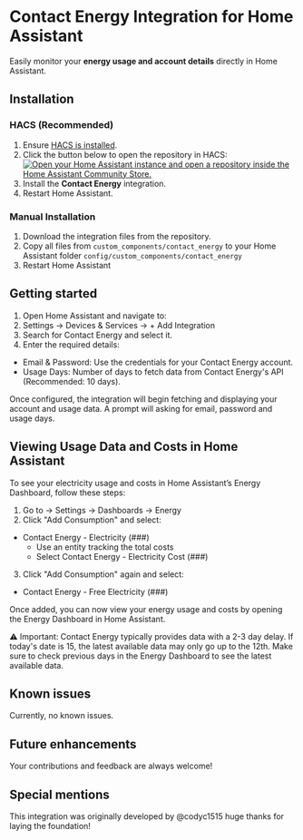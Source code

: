 # **Contact Energy Integration for Home Assistant**  
Easily monitor your **energy usage and account details** directly in Home Assistant.  

## **Installation**  

### **HACS (Recommended)**  
1. Ensure [HACS is installed](https://hacs.xyz/docs/setup/download).  
2. Click the button below to open the repository in HACS:  
   [![Open your Home Assistant instance and open a repository inside the Home Assistant Community Store.](https://my.home-assistant.io/badges/hacs_repository.svg)](https://my.home-assistant.io/redirect/hacs_repository/?owner=notf0und&repository=ha-contact-energy&category=integration)  
3. Install the **Contact Energy** integration.  
4. Restart Home Assistant.  

### **Manual Installation**  
1. Download the integration files from the repository.  
2. Copy all files from `custom_components/contact_energy` to your Home Assistant folder `config/custom_components/contact_energy`
4. Restart Home Assistant


## Getting started
1. Open Home Assistant and navigate to:
2. Settings → Devices & Services → + Add Integration
3. Search for Contact Energy and select it.
4. Enter the required details:
 * Email & Password: Use the credentials for your Contact Energy account.
 * Usage Days: Number of days to fetch data from Contact Energy's API (Recommended: 10 days).

Once configured, the integration will begin fetching and displaying your account and usage data.
A prompt will asking for email, password and usage days. 


## Viewing Usage Data and Costs in Home Assistant
To see your electricity usage and costs in Home Assistant’s Energy Dashboard, follow these steps:

1. Go to → Settings → Dashboards → Energy
2. Click "Add Consumption" and select:
  * Contact Energy - Electricity (###)
    * Use an entity tracking the total costs
    * Select Contact Energy - Electricity Cost (###)
3. Click "Add Consumption" again and select:
 * Contact Energy - Free Electricity (###)

Once added, you can now view your energy usage and costs by opening the Energy Dashboard in Home Assistant.

⚠ Important: Contact Energy typically provides data with a 2-3 day delay. If today's date is 15, the latest available data may only go up to the 12th. Make sure to check previous days in the Energy Dashboard to see the latest available data.

## Known issues
Currently, no known issues.

## Future enhancements
Your contributions and feedback are always welcome!

## Special mentions
This integration was originally developed by @codyc1515 huge thanks for laying the foundation!
